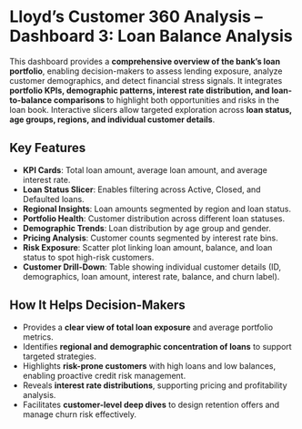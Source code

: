 # Lloyd’s Customer 360 Analysis – Dashboard 3: Loan Balance Analysis  

This dashboard provides a **comprehensive overview of the bank’s loan portfolio**, enabling decision-makers to assess lending exposure, analyze customer demographics, and detect financial stress signals. It integrates **portfolio KPIs, demographic patterns, interest rate distribution, and loan-to-balance comparisons** to highlight both opportunities and risks in the loan book. Interactive slicers allow targeted exploration across **loan status, age groups, regions, and individual customer details**.  

## Key Features  
- **KPI Cards**: Total loan amount, average loan amount, and average interest rate.  
- **Loan Status Slicer**: Enables filtering across Active, Closed, and Defaulted loans.  
- **Regional Insights**: Loan amounts segmented by region and loan status.  
- **Portfolio Health**: Customer distribution across different loan statuses.  
- **Demographic Trends**: Loan distribution by age group and gender.  
- **Pricing Analysis**: Customer counts segmented by interest rate bins.  
- **Risk Exposure**: Scatter plot linking loan amount, balance, and loan status to spot high-risk customers.  
- **Customer Drill-Down**: Table showing individual customer details (ID, demographics, loan amount, interest rate, balance, and churn label).  

## How It Helps Decision-Makers  
- Provides a **clear view of total loan exposure** and average portfolio metrics.  
- Identifies **regional and demographic concentration of loans** to support targeted strategies.  
- Highlights **risk-prone customers** with high loans and low balances, enabling proactive credit risk management.  
- Reveals **interest rate distributions**, supporting pricing and profitability analysis.  
- Facilitates **customer-level deep dives** to design retention offers and manage churn risk effectively.  
